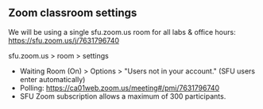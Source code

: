 ## Zoom classroom settings

We will be using a single sfu.zoom.us room for all labs & office hours: https://sfu.zoom.us/j/7631796740

sfu.zoom.us > room > settings
- Waiting Room (On) > Options > "Users not in your account." (SFU users enter automatically)
- Polling: https://ca01web.zoom.us/meeting#/pmi/7631796740
- SFU Zoom subscription allows a maximum of 300 participants.
